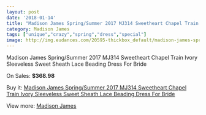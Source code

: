 ```yaml
---
layout: post
date: '2018-01-14'
title: "Madison James Spring/Summer 2017 MJ314 Sweetheart Chapel Train Ivory Sleeveless Sweet Sheath Lace Beading Dress For Bride"
category: Madison James
tags: ["unique","crazy","spring","dress","special"]
image: http://img.eudances.com/20595-thickbox_default/madison-james-spring-summer-2017-mj314-sweetheart-chapel-train-ivory-sleeveless-sweet-sheath-lace-beading-dress-for-bride.jpg
---
```

Madison James Spring/Summer 2017 MJ314 Sweetheart Chapel Train Ivory Sleeveless Sweet Sheath Lace Beading Dress For Bride

On Sales: **$368.98**
<a href="https://www.eudances.com/en/madison-james/6187-madison-james-spring-summer-2017-mj314-sweetheart-chapel-train-ivory-sleeveless-sweet-sheath-lace-beading-dress-for-bride.html"><amp-img layout="responsive" width="600" height="600" src="//img.eudances.com/20595-thickbox_default/madison-james-spring-summer-2017-mj314-sweetheart-chapel-train-ivory-sleeveless-sweet-sheath-lace-beading-dress-for-bride.jpg" alt="Madison James Spring/Summer 2017 MJ314 Sweetheart Chapel Train Ivory Sleeveless Sweet Sheath Lace Beading Dress For Bride 0" /></a>
<a href="https://www.eudances.com/en/madison-james/6187-madison-james-spring-summer-2017-mj314-sweetheart-chapel-train-ivory-sleeveless-sweet-sheath-lace-beading-dress-for-bride.html"><amp-img layout="responsive" width="600" height="600" src="//img.eudances.com/20602-thickbox_default/madison-james-spring-summer-2017-mj314-sweetheart-chapel-train-ivory-sleeveless-sweet-sheath-lace-beading-dress-for-bride.jpg" alt="Madison James Spring/Summer 2017 MJ314 Sweetheart Chapel Train Ivory Sleeveless Sweet Sheath Lace Beading Dress For Bride 1" /></a>
<a href="https://www.eudances.com/en/madison-james/6187-madison-james-spring-summer-2017-mj314-sweetheart-chapel-train-ivory-sleeveless-sweet-sheath-lace-beading-dress-for-bride.html"><amp-img layout="responsive" width="600" height="600" src="//img.eudances.com/20601-thickbox_default/madison-james-spring-summer-2017-mj314-sweetheart-chapel-train-ivory-sleeveless-sweet-sheath-lace-beading-dress-for-bride.jpg" alt="Madison James Spring/Summer 2017 MJ314 Sweetheart Chapel Train Ivory Sleeveless Sweet Sheath Lace Beading Dress For Bride 2" /></a>
<a href="https://www.eudances.com/en/madison-james/6187-madison-james-spring-summer-2017-mj314-sweetheart-chapel-train-ivory-sleeveless-sweet-sheath-lace-beading-dress-for-bride.html"><amp-img layout="responsive" width="600" height="600" src="//img.eudances.com/20600-thickbox_default/madison-james-spring-summer-2017-mj314-sweetheart-chapel-train-ivory-sleeveless-sweet-sheath-lace-beading-dress-for-bride.jpg" alt="Madison James Spring/Summer 2017 MJ314 Sweetheart Chapel Train Ivory Sleeveless Sweet Sheath Lace Beading Dress For Bride 3" /></a>
<a href="https://www.eudances.com/en/madison-james/6187-madison-james-spring-summer-2017-mj314-sweetheart-chapel-train-ivory-sleeveless-sweet-sheath-lace-beading-dress-for-bride.html"><amp-img layout="responsive" width="600" height="600" src="//img.eudances.com/20599-thickbox_default/madison-james-spring-summer-2017-mj314-sweetheart-chapel-train-ivory-sleeveless-sweet-sheath-lace-beading-dress-for-bride.jpg" alt="Madison James Spring/Summer 2017 MJ314 Sweetheart Chapel Train Ivory Sleeveless Sweet Sheath Lace Beading Dress For Bride 4" /></a>
<a href="https://www.eudances.com/en/madison-james/6187-madison-james-spring-summer-2017-mj314-sweetheart-chapel-train-ivory-sleeveless-sweet-sheath-lace-beading-dress-for-bride.html"><amp-img layout="responsive" width="600" height="600" src="//img.eudances.com/20598-thickbox_default/madison-james-spring-summer-2017-mj314-sweetheart-chapel-train-ivory-sleeveless-sweet-sheath-lace-beading-dress-for-bride.jpg" alt="Madison James Spring/Summer 2017 MJ314 Sweetheart Chapel Train Ivory Sleeveless Sweet Sheath Lace Beading Dress For Bride 5" /></a>
<a href="https://www.eudances.com/en/madison-james/6187-madison-james-spring-summer-2017-mj314-sweetheart-chapel-train-ivory-sleeveless-sweet-sheath-lace-beading-dress-for-bride.html"><amp-img layout="responsive" width="600" height="600" src="//img.eudances.com/20597-thickbox_default/madison-james-spring-summer-2017-mj314-sweetheart-chapel-train-ivory-sleeveless-sweet-sheath-lace-beading-dress-for-bride.jpg" alt="Madison James Spring/Summer 2017 MJ314 Sweetheart Chapel Train Ivory Sleeveless Sweet Sheath Lace Beading Dress For Bride 6" /></a>
<a href="https://www.eudances.com/en/madison-james/6187-madison-james-spring-summer-2017-mj314-sweetheart-chapel-train-ivory-sleeveless-sweet-sheath-lace-beading-dress-for-bride.html"><amp-img layout="responsive" width="600" height="600" src="//img.eudances.com/20596-thickbox_default/madison-james-spring-summer-2017-mj314-sweetheart-chapel-train-ivory-sleeveless-sweet-sheath-lace-beading-dress-for-bride.jpg" alt="Madison James Spring/Summer 2017 MJ314 Sweetheart Chapel Train Ivory Sleeveless Sweet Sheath Lace Beading Dress For Bride 7" /></a>

Buy it: [Madison James Spring/Summer 2017 MJ314 Sweetheart Chapel Train Ivory Sleeveless Sweet Sheath Lace Beading Dress For Bride](https://www.eudances.com/en/madison-james/6187-madison-james-spring-summer-2017-mj314-sweetheart-chapel-train-ivory-sleeveless-sweet-sheath-lace-beading-dress-for-bride.html "Madison James Spring/Summer 2017 MJ314 Sweetheart Chapel Train Ivory Sleeveless Sweet Sheath Lace Beading Dress For Bride")

View more: [Madison James](https://www.eudances.com/en/75-Madison-James "Madison James")